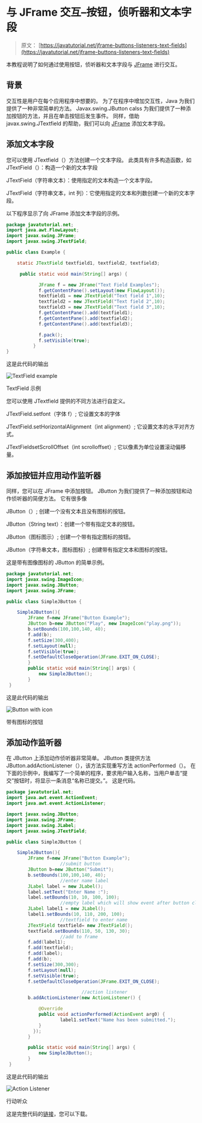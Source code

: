 # 与 JFrame 交互–按钮，侦听器和文本字段

> 原文： [https://javatutorial.net/jframe-buttons-listeners-text-fields](https://javatutorial.net/jframe-buttons-listeners-text-fields)

本教程说明了如何通过使用按钮，侦听器和文本字段与 [JFrame](https://javatutorial.net/swing-jframe-basics-create-jframe) 进行交互。

## **背景**

交互性是用户在每个应用程序中想要的。 为了在程序中增加交互性，Java 为我们提供了一种非常简单的方法。 Javax.swing.JButton calss 为我们提供了一种添加按钮的方法，并且在单击按钮后发生事件。 同样，借助 javax.swing.JTextfield 的帮助，我们可以向 [JFrame](https://javatutorial.net/swing-jframe-basics-create-jframe) 添加文本字段。

## **添加文本字段**

您可以使用 JTextfield（）方法创建一个文本字段。 此类具有许多构造函数，如 JTextField（）：构造一个新的文本字段

JTextField（字符串文本）：使用指定的文本构造一个文本字段。

JTextField（字符串文本，int 列）：它使用指定的文本和列数创建一个新的文本字段。

以下程序显示了向 JFrame 添加文本字段的示例。

```java
package javatutorial.net;
import java.awt.FlowLayout;
import javax.swing.JFrame;
import javax.swing.JTextField;

public class Example {

	static JTextField textfield1, textfield2, textfield3;

	 public static void main(String[] args) {

		    JFrame f = new JFrame("Text Field Examples");
		    f.getContentPane().setLayout(new FlowLayout());
		    textfield1 = new JTextField("Text field 1",10);
		    textfield2 = new JTextField("Text field 2",10);
		    textfield3 = new JTextField("Text field 3",10);
		    f.getContentPane().add(textfield1);
		    f.getContentPane().add(textfield2);
		    f.getContentPane().add(textfield3);

		    f.pack();
		    f.setVisible(true);
		  }
}

```

这是此代码的输出

![TextField example ](img/76dd90fa2fd7e4b1a84d8e012c3e2ad6.jpg)

TextField 示例

您可以使用 JTextfield 提供的不同方法进行自定义。

JTextField.setfont（字体 f）; 它设置文本的字体

JTextField.setHorizo​​ntalAlignment（int alignment）; 它设置文本的水平对齐方式。

JTextFieldsetScrollOffset（int scrolloffset）; 它以像素为单位设置滚动偏移量。

## **添加按钮并应用动作监听器**

同样，您可以在 JFrame 中添加按钮。 JButton 为我们提供了一种添加按钮和动作侦听器的简便方法。 它有很多像

JButton（）; 创建一个没有文本且没有图标的按钮。

JButton（String text）：创建一个带有指定文本的按钮。

JButton（图标图示）; 创建一个带有指定图标的按钮。

JButton（字符串文本，图标图标）; 创建带有指定文本和图标的按钮。

这是带有图像图标的 JButton 的简单示例。

```java
package javatutorial.net;
import javax.swing.ImageIcon;
import javax.swing.JButton;
import javax.swing.JFrame;

public class SimpleJButton {

	SimpleJButton(){    
		JFrame f=new JFrame("Button Example");            
		JButton b=new JButton("Play", new ImageIcon("play.png"));    
		b.setBounds(100,100,140, 40);    
		f.add(b);    
		f.setSize(300,400);    
		f.setLayout(null);    
		f.setVisible(true);    
		f.setDefaultCloseOperation(JFrame.EXIT_ON_CLOSE);    
		}         
		public static void main(String[] args) {    
		    new SimpleJButton();    
		}    
 }

```

这是此代码的输出

![Button with icon ](img/326219c751140332f554f0bc73233a43.jpg)

带有图标的按钮

## **添加动作监听器**

在 JButton 上添加动作侦听器非常简单。 JButton 类提供方法 JButton.addActionListener（），该方法实现重写方法 actionPerformed（）。 在下面的示例中，我编写了一个简单的程序，要求用户输入名称，当用户单击“提交”按钮时，将显示一条消息“名称已提交。”。 这是代码。

```java
package javatutorial.net;
import java.awt.event.ActionEvent;
import java.awt.event.ActionListener;

import javax.swing.JButton;
import javax.swing.JFrame;
import javax.swing.JLabel;
import javax.swing.JTextField;

public class SimpleJButton {

	SimpleJButton(){    
		JFrame f=new JFrame("Button Example"); 
					//submit button
		JButton b=new JButton("Submit");    
		b.setBounds(100,100,140, 40);    
					//enter name label
		JLabel label = new JLabel();		
		label.setText("Enter Name :");
		label.setBounds(10, 10, 100, 100);
					//empty label which will show event after button clicked
		JLabel label1 = new JLabel();
		label1.setBounds(10, 110, 200, 100);
					//textfield to enter name
		JTextField textfield= new JTextField();
		textfield.setBounds(110, 50, 130, 30);
					//add to frame
		f.add(label1);
		f.add(textfield);
		f.add(label);
		f.add(b);    
		f.setSize(300,300);    
		f.setLayout(null);    
		f.setVisible(true);    
		f.setDefaultCloseOperation(JFrame.EXIT_ON_CLOSE);   

							//action listener
		b.addActionListener(new ActionListener() {

			@Override
			public void actionPerformed(ActionEvent arg0) {
					label1.setText("Name has been submitted.");				
			}          
	      });
		}         

		public static void main(String[] args) {    
		    new SimpleJButton();    
		}    
 }

```

这是此代码的输出

![Action Listener](img/b3dbd012158b75113a5488532dfb1c25.jpg)

行动听众

这是完整代码的[链接](https://github.com/NeelumAyub/Tutorials/tree/master/InteractiveJFrame)，您可以下载。